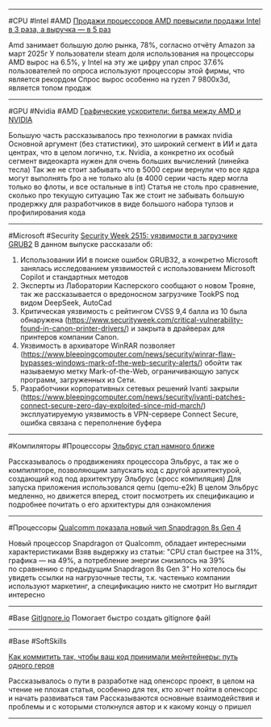 ______
#CPU #Intel #AMD 
[Продажи процессоров AMD превысили продажи Intel в 3 раза, а выручка — в 5 раз](https://habr.com/p/897850/)

Amd занимает большую долю рынка, 78%, согласно отчёту Amazon за март 2025г
У пользователи steam доля использования на процессоры AMD вырос на 6.5%, у Intel на эту же цифру упал спрос
37.6% пользователей по опроса используют процессоры этой фирмы, что является рекордом
Спрос вырос особенно на ryzen 7 9800x3d, является топом продаж

______

#GPU #Nvidia #AMD 
[Графические ускорители: битва между AMD и NVIDIA](https://habr.com/p/833982/)

Большую часть рассказывалось про технологии в рамках nvidia
Основной аргумент (без статистики), это широкий сегмент в ИИ и дата центрах, что в целом логично, т.к. Nvidia, а конкретно их особый сегмент видеокарта нужен для очень больших вычислений (линейка тесла)
Так же не стоит забывать что в 5000 серии вернули что все ядра могут выполнять fpo а не только alu (в 4000 серии часть ядер могла только во флоты, и все остальные в int)
Статья не столь про сравнение, сколько про текущую ситуацию
Так же стоит не забывать большую продержку для разработчиков в виде большого набора тулзов и профилирования кода

______
#Microsoft #Security
[Security Week 2515: уязвимости в загрузчике GRUB2](https://habr.com/p/898330/)
В данном выпуске рассказали об:
1) Использовании ИИ в поиске ошибок GRUB32, а конкретно Microsoft занялась исследованием уязвимостей с использованием Microsoft Copilot и стандартных методов
2) Эксперты из Лаборатории Касперского сообщают о новом Трояне, так же рассказывается о вредоносном загрузчике TookPS под видом DeepSeek, AutoCad
3) Критическая уязвимость с рейтингом CVSS 9,4 балла из 10 была обнаружена (https://www.securityweek.com/critical-vulnerability-found-in-canon-printer-drivers/) и закрыта в драйверах для принтеров компании Canon.
4) Уязвимость в архиваторе WinRAR позволяет (https://www.bleepingcomputer.com/news/security/winrar-flaw-bypasses-windows-mark-of-the-web-security-alerts/) обойти так называемую метку Mark-of-the-Web, ограничивающую запуск программ, загруженных из Сети.
5) Разработчики корпоративных сетевых решений Ivanti закрыли (https://www.bleepingcomputer.com/news/security/ivanti-patches-connect-secure-zero-day-exploited-since-mid-march/) эксплуатируемую уязвимость в VPN-сервере Connect Secure, ошибка связана с переполнение буфера

______
   #Компиляторы #Процессоры
   [Эльбрус стал намного ближе](https://habr.com/p/898040/)
   
   Рассказывалось о продвижениях процессора Эльбрус, а так же о компиляторе, позволяющим запускать код с другой архитектурой, создающий код под архитектуру Эльбрус (кросс компиляция)
   Для запуска приложения использовался qemu (qemu-e2k)
   В целом Эльбрус медленно, но движется вперед, стоит посмотреть их спецификацию и подробнее почитать о его архитектуры для ознакомления
   
______
#Процессоры 
   [Qualcomm показала новый чип Snapdragon 8s Gen 4](https://habr.com/p/898492/)
   
   Новый процессор Snapdragon от Qualcomm, обладает интересными характеристиками 
   Взяв выдержку из статьи: "CPU стал быстрее на 31%, графика — на 49%, а потребление энергии снизилось на 39% по сравнению с предыдущим Snapdragon 8s Gen 3"
   Но хотелось бы увидеть ссылки на нагрузочные тесты, т.к. частенько компании используют маркетинг, а спецификацию никто не смотрит
   Но выглядит интересно

______
#Base 
[GitIgnore.io](https://www.toptal.com/developers/gitignore)
Помогает быстро создать gitignore файl

______
#Base #SoftSkills 

[Как коммитить так, чтобы ваш код принимали мейнтейнеры: путь одного героя](https://habr.com/ru/companies/yandex/articles/897150/)

Рассказывалось о пути в разработке над опенсорс проект, в целом на чтение не плохая статья, особенно для тех, кто хочет пойти в опенсорс и начать развиваться там
Рассказываются основные взаимодействия и проблемы и с которыми столкнулся автор и к какому концу о пришел

______